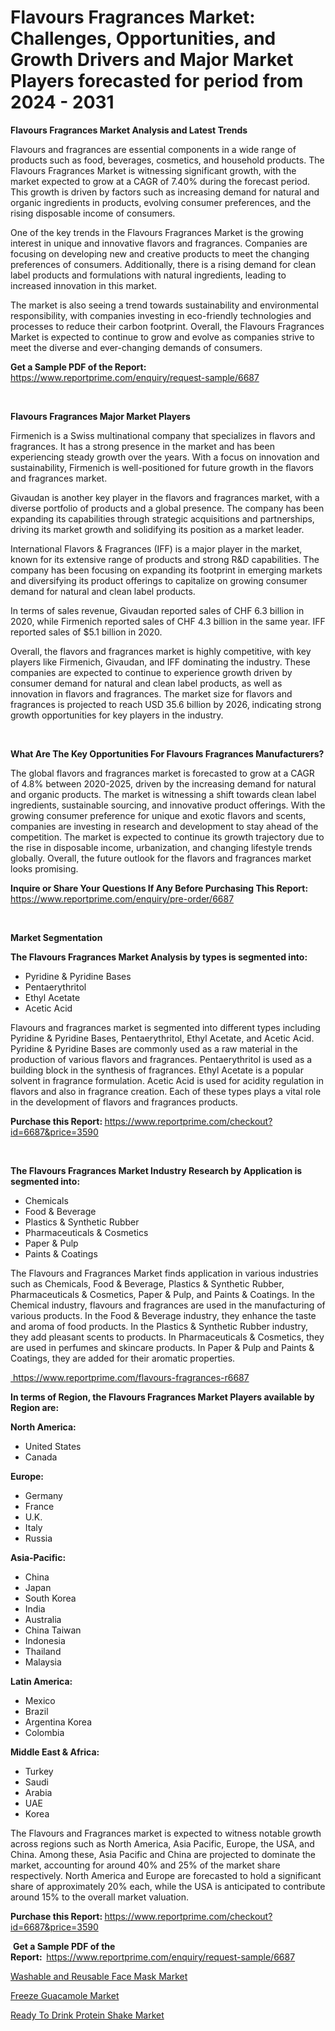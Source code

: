 <p><h1>Flavours Fragrances Market: Challenges, Opportunities, and Growth Drivers and Major Market Players forecasted for period from 2024 - 2031</h1></p><p><strong>Flavours Fragrances Market Analysis and Latest Trends</strong></p>
<p><p>Flavours and fragrances are essential components in a wide range of products such as food, beverages, cosmetics, and household products. The Flavours Fragrances Market is witnessing significant growth, with the market expected to grow at a CAGR of 7.40% during the forecast period. This growth is driven by factors such as increasing demand for natural and organic ingredients in products, evolving consumer preferences, and the rising disposable income of consumers.</p><p>One of the key trends in the Flavours Fragrances Market is the growing interest in unique and innovative flavors and fragrances. Companies are focusing on developing new and creative products to meet the changing preferences of consumers. Additionally, there is a rising demand for clean label products and formulations with natural ingredients, leading to increased innovation in this market.</p><p>The market is also seeing a trend towards sustainability and environmental responsibility, with companies investing in eco-friendly technologies and processes to reduce their carbon footprint. Overall, the Flavours Fragrances Market is expected to continue to grow and evolve as companies strive to meet the diverse and ever-changing demands of consumers.</p></p>
<p><strong>Get a Sample PDF of the Report:&nbsp;</strong> <a href="https://www.reportprime.com/enquiry/request-sample/6687">https://www.reportprime.com/enquiry/request-sample/6687</a></p>
<p>&nbsp;</p>
<p><strong>Flavours Fragrances Major Market Players</strong></p>
<p><p>Firmenich is a Swiss multinational company that specializes in flavors and fragrances. It has a strong presence in the market and has been experiencing steady growth over the years. With a focus on innovation and sustainability, Firmenich is well-positioned for future growth in the flavors and fragrances market.</p><p>Givaudan is another key player in the flavors and fragrances market, with a diverse portfolio of products and a global presence. The company has been expanding its capabilities through strategic acquisitions and partnerships, driving its market growth and solidifying its position as a market leader.</p><p>International Flavors & Fragrances (IFF) is a major player in the market, known for its extensive range of products and strong R&D capabilities. The company has been focusing on expanding its footprint in emerging markets and diversifying its product offerings to capitalize on growing consumer demand for natural and clean label products.</p><p>In terms of sales revenue, Givaudan reported sales of CHF 6.3 billion in 2020, while Firmenich reported sales of CHF 4.3 billion in the same year. IFF reported sales of $5.1 billion in 2020.</p><p>Overall, the flavors and fragrances market is highly competitive, with key players like Firmenich, Givaudan, and IFF dominating the industry. These companies are expected to continue to experience growth driven by consumer demand for natural and clean label products, as well as innovation in flavors and fragrances. The market size for flavors and fragrances is projected to reach USD 35.6 billion by 2026, indicating strong growth opportunities for key players in the industry.</p></p>
<p>&nbsp;</p>
<p><strong>What Are The Key Opportunities For Flavours Fragrances Manufacturers?</strong></p>
<p><p>The global flavors and fragrances market is forecasted to grow at a CAGR of 4.8% between 2020-2025, driven by the increasing demand for natural and organic products. The market is witnessing a shift towards clean label ingredients, sustainable sourcing, and innovative product offerings. With the growing consumer preference for unique and exotic flavors and scents, companies are investing in research and development to stay ahead of the competition. The market is expected to continue its growth trajectory due to the rise in disposable income, urbanization, and changing lifestyle trends globally. Overall, the future outlook for the flavors and fragrances market looks promising.</p></p>
<p><strong>Inquire or Share Your Questions If Any Before Purchasing This Report:</strong> <a href="https://www.reportprime.com/enquiry/pre-order/6687">https://www.reportprime.com/enquiry/pre-order/6687</a></p>
<p>&nbsp;</p>
<p><strong>Market Segmentation</strong></p>
<p><strong>The Flavours Fragrances Market Analysis by types is segmented into:</strong></p>
<p><ul><li>Pyridine & Pyridine Bases</li><li>Pentaerythritol</li><li>Ethyl Acetate</li><li>Acetic Acid</li></ul></p>
<p><p>Flavours and fragrances market is segmented into different types including Pyridine & Pyridine Bases, Pentaerythritol, Ethyl Acetate, and Acetic Acid. Pyridine & Pyridine Bases are commonly used as a raw material in the production of various flavors and fragrances. Pentaerythritol is used as a building block in the synthesis of fragrances. Ethyl Acetate is a popular solvent in fragrance formulation. Acetic Acid is used for acidity regulation in flavors and also in fragrance creation. Each of these types plays a vital role in the development of flavors and fragrances products.</p></p>
<p><strong>Purchase this Report:&nbsp;</strong><a href="https://www.reportprime.com/checkout?id=6687&price=3590">https://www.reportprime.com/checkout?id=6687&price=3590</a></p>
<p>&nbsp;</p>
<p><strong>The Flavours Fragrances Market Industry Research by Application is segmented into:</strong></p>
<p><ul><li>Chemicals</li><li>Food & Beverage</li><li>Plastics & Synthetic Rubber</li><li>Pharmaceuticals & Cosmetics</li><li>Paper & Pulp</li><li>Paints & Coatings</li></ul></p>
<p><p>The Flavours and Fragrances Market finds application in various industries such as Chemicals, Food & Beverage, Plastics & Synthetic Rubber, Pharmaceuticals & Cosmetics, Paper & Pulp, and Paints & Coatings. In the Chemical industry, flavours and fragrances are used in the manufacturing of various products. In the Food & Beverage industry, they enhance the taste and aroma of food products. In the Plastics & Synthetic Rubber industry, they add pleasant scents to products. In Pharmaceuticals & Cosmetics, they are used in perfumes and skincare products. In Paper & Pulp and Paints & Coatings, they are added for their aromatic properties.</p></p>
<p><a href="https://www.reportprime.com/flavours-fragrances-r6687">&nbsp;https://www.reportprime.com/flavours-fragrances-r6687</a></p>
<p><strong>In terms of Region, the Flavours Fragrances Market Players available by Region are:</strong></p>
<p>
    <p> <strong> North America: </strong>
        <ul>
            <li>United States</li>
            <li>Canada</li>
        </ul>
        </p> 
    <p> <strong> Europe: </strong>
        <ul>
            <li>Germany</li>
            <li>France</li>
            <li>U.K.</li>
            <li>Italy</li>
            <li>Russia</li>
        </ul>
        </p> 
    <p> <strong> Asia-Pacific: </strong>
        <ul>
            <li>China</li>
            <li>Japan</li>
            <li>South Korea</li>
            <li>India</li>
            <li>Australia</li>
            <li>China Taiwan</li>
            <li>Indonesia</li>
            <li>Thailand</li>
            <li>Malaysia</li>
        </ul>
        </p> 
    <p> <strong> Latin America: </strong>
        <ul>
            <li>Mexico</li>
            <li>Brazil</li>
            <li>Argentina Korea</li>
            <li>Colombia</li>
        </ul>
        </p> 
    <p> <strong> Middle East & Africa: </strong>
        <ul>
            <li>Turkey</li>
            <li>Saudi</li>
            <li>Arabia</li>
            <li>UAE</li>
            <li>Korea</li>
        </ul>
    </p>
    </p>
<p><p>The Flavours and Fragrances market is expected to witness notable growth across regions such as North America, Asia Pacific, Europe, the USA, and China. Among these, Asia Pacific and China are projected to dominate the market, accounting for around 40% and 25% of the market share respectively. North America and Europe are forecasted to hold a significant share of approximately 20% each, while the USA is anticipated to contribute around 15% to the overall market valuation.</p></p>
<p><strong>Purchase this Report: </strong><a href="https://www.reportprime.com/checkout?id=6687&price=3590">https://www.reportprime.com/checkout?id=6687&price=3590</a></p>
<p>&nbsp;<strong>Get a Sample PDF of the Report:&nbsp;&nbsp;</strong><a href="https://www.reportprime.com/enquiry/request-sample/6687">https://www.reportprime.com/enquiry/request-sample/6687</a></p>
<p><strong></strong></p>
<p><p><a href="https://issuu.com/reportprime-2/docs/washable-and-reusable-face-mask-market-size-2030.p">Washable and Reusable Face Mask Market</a></p><p><a href="https://issuu.com/reportprime-2/docs/freeze-guacamole-market-size-2030.pptx">Freeze Guacamole Market</a></p><p><a href="https://github.com/bmorecock/Market-Research-Report-List-4/blob/main/ready-to-drink-protein-shake-market.md">Ready To Drink Protein Shake Market</a></p></p>